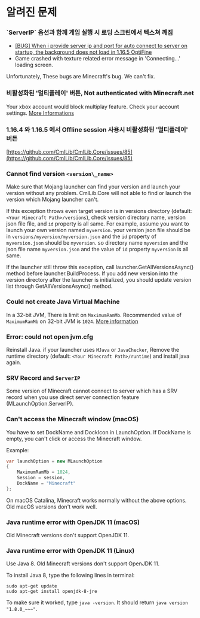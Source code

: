 # 알려진 문제

### \`ServerIP\` 옵션과 함께 게임 실행 시 로딩 스크린에서 텍스쳐 깨짐

* [\[BUG\] When i provide server ip and port for auto connect to server on startup, the background does not load in 1.16.5 OptiFine](https://github.com/CmlLib/CmlLib.Core/issues/93)
* Game crashed with texture related error message in 'Connecting...' loading screen.

Unfortunately, These bugs are Minecraft's bug. We can't fix.

### 비활성화된 '멀티플레이' 버튼, Not authenticated with Minecraft.net

Your xbox account would block multiplay feature. Check your account settings. [More Informations](https://support.xbox.com/ko-KR/help/family-online-safety/online-safety/manage-a-members-safety-settings-to-access-minecraft-features)

### 1.16.4 와 1.16.5 에서 Offline session 사용시 비활성화된 '멀티플레이' 버튼

[https://github.com/CmlLib/CmlLib.Core/issues/85](https://github.com/CmlLib/CmlLib.Core/issues/85)

### Cannot find version `<version\_name>`

Make sure that Mojang launcher can find your version and launch your version without any problem. CmlLib.Core will not able to find or launch the version which Mojang launcher can't.

If this exception throws even target version is in versions directory (default: `<Your Minecraft Path>/versions`), check version directory name, version json file file, and `id` property is all same.
For example, assume you want to launch your own version named `myversion`. your version json file should be in `versions/myversion/myversion.json` and the `id` property of `myversion.json` should be `myversion`. so directory name `myversion` and the json file name `myversion.json` and the value of `id` property `myversion` is all same.

If the launcher still throw this exception, call launcher.GetAllVersionsAsync() method before launcher.BuildProcess. If you add new version into the version directory after the launcher is initialized, you should update version list through GetAllVersionsAsync() method.

### Could not create Java Virtual Machine

In a 32-bit JVM, There is limit on `MaximumRamMb`.
Recommended value of `MaximumRamMb` on 32-bit JVM is `1024`.
[More information](https://stackoverflow.com/questions/1434779/maximum-java-heap-size-of-a-32-bit-jvm-on-a-64-bit-os/7019624#7019624)

### Error: could not open jvm.cfg

Reinstall Java.
if your launcher uses `MJava` or `JavaChecker`, Remove the runtime directory (default: `<Your Minecraft Path>/runtime`) and install java again.

### SRV Record and `ServerIP`

Some version of Minecraft cannot connect to server which has a SRV record when you use direct server connection feature (MLaunchOption.ServerIP).

### Can't access the Minecraft window (macOS)

You have to set DockName and DockIcon in LaunchOption.
If DockName is empty, you can't click or access the Minecraft window.

Example:

```csharp
var launchOption = new MLaunchOption
{
    MaximumRamMb = 1024,
    Session = session, 
    DockName = "Minecraft"
};
```

On macOS Catalina, Minecraft works normally without the above options. Old macOS versions don't work well.

### Java runtime error with OpenJDK 11 (macOS)

Old Minecraft versions don't support OpenJDK 11.

### Java runtime error with OpenJDK 11 (Linux)

Use Java 8. Old Minecraft versions don't support OpenJDK 11.

To install Java 8, type the following lines in terminal:

```
sudo apt-get update
sudo apt-get install openjdk-8-jre
```

To make sure it worked, type `java -version`. It should return `java version "1.8.0_~~~"`.
